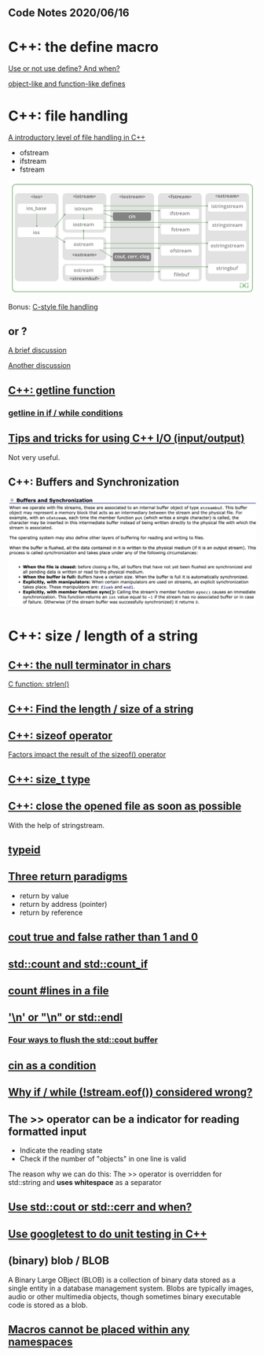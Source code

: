 Code Notes 
2020/06/16 
--- 

# C++: the define macro
[Use or not use define? And when?](https://stackoverflow.com/a/10261933/11240780)

[object-like and function-like defines](https://zh.cppreference.com/w/cpp/preprocessor/replace)

# C++: file handling
[A introductory level of file handling in C++](http://www.cplusplus.com/doc/tutorial/files/)
- ofstream 
- ifstream 
- fstream 

![](cpp/stream_derivation_graph.png)

Bonus: [C-style file handling](http://www.cplusplus.com/reference/cstdio/)

## <cstdio> or <iostream>?
[A brief discussion](https://qr.ae/pNKYne)

[Another discussion](https://qr.ae/pNKYvR)

## [C++: getline function](http://www.cplusplus.com/reference/string/string/getline/)

### [getline in if / while conditions](https://stackoverflow.com/a/8204171/11240780)

## [Tips and tricks for using C++ I/O (input/output)](http://augustcouncil.com/~tgibson/tutorial/iotips.html)
Not very useful.

## C++: Buffers and Synchronization
![](cpp/buffers_and_synchronization.png)

# C++: size / length of a string
## [C++: the null terminator in chars](https://stackoverflow.com/a/43424642/11240780)
[C function: strlen()](http://www.cplusplus.com/reference/cstring/strlen/)

## [C++: Find the length / size of a string](https://www.geeksforgeeks.org/5-different-methods-find-length-string-c/)

## [C++: sizeof operator](https://en.cppreference.com/w/cpp/language/sizeof)
[Factors impact the result of the sizeof() operator](https://www.cprogramming.com/tutorial/size_of_class_object.html)

## [C++: size_t type](https://en.cppreference.com/w/cpp/types/size_t)

## [C++: close the opened file as soon as possible](https://stackoverflow.com/a/20556047/11240780)
With the help of stringstream.

## [typeid](https://zh.cppreference.com/w/cpp/language/typeid)

## [Three return paradigms](https://www.learncpp.com/cpp-tutorial/74a-returning-values-by-value-reference-and-address/)
- return by value 
- return by address (pointer) 
- return by reference

## [cout true and false rather than 1 and 0](https://stackoverflow.com/a/15960062/11240780)

## [std::count and std::count_if](https://zh.cppreference.com/w/cpp/algorithm/count)

## [count #lines in a file](https://stackoverflow.com/a/3072840/11240780)

## ['\n' or "\n" or std::endl](https://stackoverflow.com/a/8311177/11240780)
### [Four ways to flush the std::cout buffer](https://support.microsoft.com/en-us/help/94227/how-to-flush-the-cout-buffer-in-visual-c)

## [cin as a condition](https://stackoverflow.com/a/6791545/11240780)

## [Why if / while (!stream.eof()) considered wrong?](https://stackoverflow.com/a/5605159/11240780)

## The >> operator can be a indicator for reading formatted input
- Indicate the reading state 
- Check if the number of "objects" in one line is valid

The reason why we can do this: The >> operator is overridden for std::string and **uses whitespace** as a separator

## [Use std::cout or std::cerr and when?](https://stackoverflow.com/a/16773043/11240780)

## [Use googletest to do unit testing in C++](https://github.com/google/googletest/blob/master/googletest/docs/primer.md)

## (binary) blob / BLOB
A Binary Large OBject (BLOB) is a collection of binary data stored as a single entity in a database management system. Blobs are typically images, audio or other multimedia objects, though sometimes binary executable code is stored as a blob.

## [Macros cannot be placed within any namespaces](https://stackoverflow.com/a/11791202/11240780)

## 
